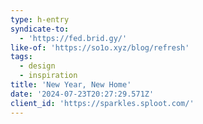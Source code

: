 ```yaml
---
type: h-entry
syndicate-to:
  - 'https://fed.brid.gy/'
like-of: 'https://so1o.xyz/blog/refresh'
tags:
  - design
  - inspiration
title: 'New Year, New Home'
date: '2024-07-23T20:27:29.571Z'
client_id: 'https://sparkles.sploot.com/'
---
```


